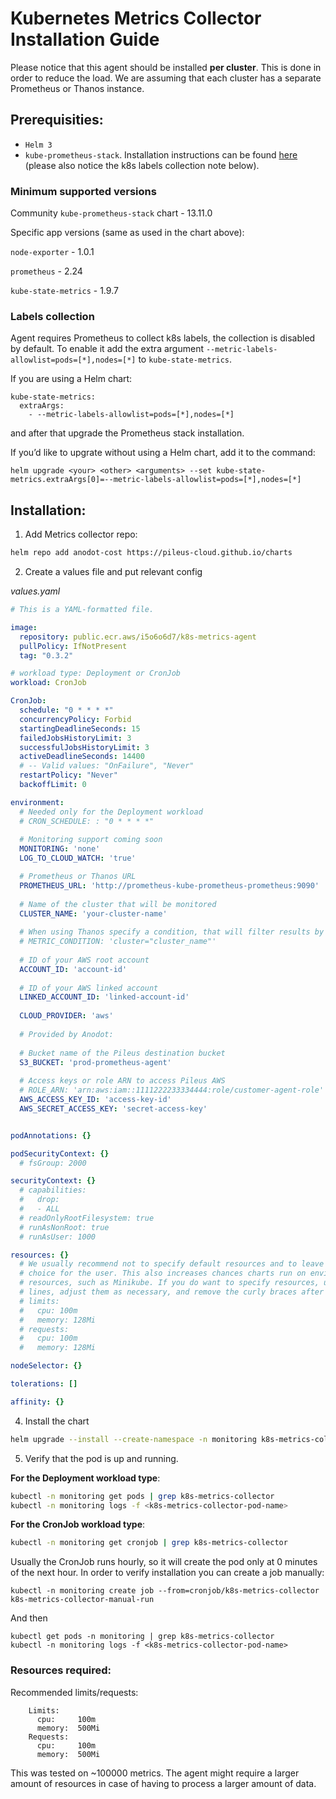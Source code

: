 # Kubernetes Metrics Collector Installation Guide

Please notice that this agent should be installed **per cluster**. This is done in order to reduce the load. We are assuming that each cluster has a separate Prometheus or Thanos instance. 

## Prerequisities:

- `Helm 3`
- `kube-prometheus-stack`. Installation instructions can be found [here](https://github.com/prometheus-community/helm-charts/tree/main/charts/kube-prometheus-stack) (please also notice the k8s labels collection note below).

### Minimum supported versions

Community `kube-prometheus-stack` chart - 13.11.0

Specific app versions (same as used in the chart above):

`node-exporter` - 1.0.1

`prometheus` - 2.24

`kube-state-metrics` - 1.9.7

### Labels collection
Agent requires Prometheus to collect k8s labels, the collection is disabled by default. To enable it add the extra argument `--metric-labels-allowlist=pods=[*],nodes=[*]` to `kube-state-metrics`.

If you are using a Helm chart:
```
kube-state-metrics:
  extraArgs:
    - --metric-labels-allowlist=pods=[*],nodes=[*]
```
and after that upgrade the Prometheus stack installation.

If you’d like to upgrate without using a Helm chart, add it to the command:
```
helm upgrade <your> <other> <arguments> --set kube-state-metrics.extraArgs[0]=--metric-labels-allowlist=pods=[*],nodes=[*]
```


## Installation:


1. Add Metrics collector repo:

```bash
helm repo add anodot-cost https://pileus-cloud.github.io/charts
```

2. Create a values file and put relevant config

_values.yaml_

```yaml
# This is a YAML-formatted file.

image:
  repository: public.ecr.aws/i5o6o6d7/k8s-metrics-agent
  pullPolicy: IfNotPresent
  tag: "0.3.2"

# workload type: Deployment or CronJob
workload: CronJob

CronJob:
  schedule: "0 * * * *"
  concurrencyPolicy: Forbid
  startingDeadlineSeconds: 15
  failedJobsHistoryLimit: 3
  successfulJobsHistoryLimit: 3
  activeDeadlineSeconds: 14400
  # -- Valid values: "OnFailure", "Never"
  restartPolicy: "Never"
  backoffLimit: 0

environment:
  # Needed only for the Deployment workload
  # CRON_SCHEDULE: : "0 * * * *"
  
  # Monitoring support coming soon
  MONITORING: 'none'
  LOG_TO_CLOUD_WATCH: 'true'

  # Prometheus or Thanos URL
  PROMETHEUS_URL: 'http://prometheus-kube-prometheus-prometheus:9090'
  
  # Name of the cluster that will be monitored
  CLUSTER_NAME: 'your-cluster-name'
  
  # When using Thanos specify a condition, that will filter results by labels, to fetch data only of a specific cluster
  # METRIC_CONDITION: 'cluster="cluster_name"'
  
  # ID of your AWS root account
  ACCOUNT_ID: 'account-id'
  
  # ID of your AWS linked account
  LINKED_ACCOUNT_ID: 'linked-account-id'
  
  CLOUD_PROVIDER: 'aws'
  
  # Provided by Anodot:
  
  # Bucket name of the Pileus destination bucket
  S3_BUCKET: 'prod-prometheus-agent'
  
  # Access keys or role ARN to access Pileus AWS
  # ROLE_ARN: 'arn:aws:iam::1111222233334444:role/customer-agent-role'
  AWS_ACCESS_KEY_ID: 'access-key-id'
  AWS_SECRET_ACCESS_KEY: 'secret-access-key'


podAnnotations: {}

podSecurityContext: {}
  # fsGroup: 2000

securityContext: {}
  # capabilities:
  #   drop:
  #   - ALL
  # readOnlyRootFilesystem: true
  # runAsNonRoot: true
  # runAsUser: 1000

resources: {}
  # We usually recommend not to specify default resources and to leave this as a conscious
  # choice for the user. This also increases chances charts run on environments with little
  # resources, such as Minikube. If you do want to specify resources, uncomment the following
  # lines, adjust them as necessary, and remove the curly braces after 'resources:'.
  # limits:
  #   cpu: 100m
  #   memory: 128Mi
  # requests:
  #   cpu: 100m
  #   memory: 128Mi

nodeSelector: {}

tolerations: []

affinity: {}
```

4. Install the chart

```bash
helm upgrade --install --create-namespace -n monitoring k8s-metrics-collector anodot-cost/k8s-metrics-collector -f values.yaml
```

5. Verify that the pod is up and running. 

**For the Deployment workload type**:
```bash
kubectl -n monitoring get pods | grep k8s-metrics-collector
kubectl -n monitoring logs -f <k8s-metrics-collector-pod-name>
```

**For the CronJob workload type**:
```bash
kubectl -n monitoring get cronjob | grep k8s-metrics-collector
```
Usually the CronJob runs hourly, so it will create the pod only at 0 minutes of the next hour. In order to verify installation you can create a job manually:
```
kubectl -n monitoring create job --from=cronjob/k8s-metrics-collector k8s-metrics-collector-manual-run
```
And then
```
kubectl get pods -n monitoring | grep k8s-metrics-collector
kubectl -n monitoring logs -f <k8s-metrics-collector-pod-name>
```

### Resources required:

Recommended limits/requests:

```
    Limits:
      cpu:     100m
      memory:  500Mi
    Requests:
      cpu:     100m
      memory:  500Mi
```
This was tested on ~100000 metrics. The agent might require a larger amount of resources in case of having to process a larger amount of data.
